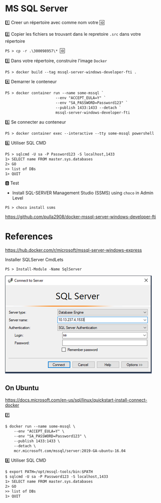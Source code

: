 # MS SQL Server


:one: Creer un répertoire avec comme nom votre :id:

:two: Copier les fichiers se trouvant dans le repretoire `.src` dans votre répertoire

`PS > cp -r .\300098957\* `:id:` `

:three: Dans votre répertoire, construire l'image `Docker`

```
PS > docker build --tag mssql-server-windows-developer-fti .
```

:four: Demarrer le conteneur

```
PS > docker container run --name some-mssql `
                       --env "ACCEPT_EULA=Y" `
                       --env "SA_PASSWORD=Password123" `
                       --publish 1433:1433 --detach `
                       mssql-server-windows-developer-fti
```

:five: Se connecter au conteneur

```
PS > docker container exec --interactive --tty some-mssql powershell
```



:six: Utiliser SQL CMD

```
PS > sqlcmd -U sa -P Password123 -S localhost,1433
1> SELECT name FROM master.sys.databases
2> GO
>> list of DBs
1> QUIT
```

:b: Test

* Install SQL-SERVER Management Studio (SSMS) using `choco` in Admin Level

```
PS > choco install ssms
```

https://github.com/pulla2908/docker-mssql-server-windows-developer-fti


# References

https://hub.docker.com/r/microsoft/mssql-server-windows-express

Installer SQLServer CmdLets 

```
PS > Install-Module -Name SqlServer
```


![image](images/ssms.png)

## On Ubuntu

https://docs.microsoft.com/en-us/sql/linux/quickstart-install-connect-docker

:seven: 

```
$ docker run --name some-mssql \
    --env "ACCEPT_EULA=Y" \
    --env "SA_PASSWORD=Password123" \
    --publish 1433:1433 \
    --detach \
    mcr.microsoft.com/mssql/server:2019-GA-ubuntu-16.04
```

:eight: Utiliser SQL CMD

```
$ export PATH=/opt/mssql-tools/bin:$PATH
$ sqlcmd -U sa -P Password123 -S localhost,1433
1> SELECT name FROM master.sys.databases
2> GO
>> list of DBs
1> QUIT
```

